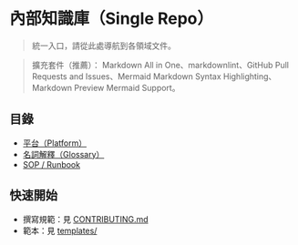 # 內部知識庫（Single Repo）
> 統一入口，請從此處導航到各領域文件。

> 擴充套件（推薦）：
Markdown All in One、markdownlint、GitHub Pull Requests and Issues、Mermaid Markdown Syntax Highlighting、Markdown Preview Mermaid Support。

## 目錄
- [平台（Platform）](./docs/platform/README.md)
- [名詞解釋（Glossary）](./docs/glossary/README.md)
- [SOP / Runbook](./playbooks/README.md)

## 快速開始
- 撰寫規範：見 [CONTRIBUTING.md](./CONTRIBUTING.md)
- 範本：見 [templates/](./templates)
